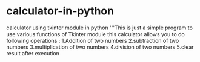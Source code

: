 # calculator-in-python
calculator using tkinter module in python
'''This is just a simple program to use various functions of Tkinter module
this calculator allows you to do following operations :
  1.Addition of two numbers
  2.subtraction of two numbers
  3.multiplication of two numbers
  4.division of two numbers
  5.clear result after execution
